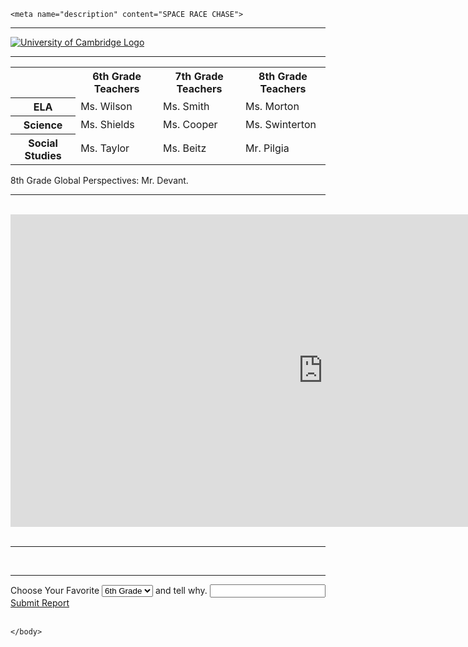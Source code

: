 
<html>
	  <head>
    <link rel="stylesheet" href="https://static.parastorage.com/services/santa-editor/1.1659.8/cssCache/packages/rEditor/src/main/editor.css" type="text/css">

    <meta name="description" content="SPACE RACE CHASE">
  <meta name="keywords" content="Mailboxes, Mailbox, Nasa,CIA, Space Shuttles, JFK">
  <meta name="author" content="Empty Engineering">

  </head>
<body>

  <hr>

  <a target="_blank" href="http://www.cam.ac.uk">
  <img align="center" src="http://www.cudgs.org.uk/wp-content/uploads/2017/05/university-of-cambridge-logo-2.png" alt="University of Cambridge Logo">
       </a>
       <br>
       <hr>
       <table style="width:100%">
  <tr>
    <th>                  </th>
    <th>6th Grade Teachers</th>
    <th>7th Grade Teachers</th>
    <th>8th Grade Teachers</th>
 </tr>
  <tr>
     <th>ELA</th>
  <td>Ms. Wilson</td>
  <td>Ms. Smith</td>
  <td>Ms. Morton</td>  
  </tr>
  <tr>
    <th>Science</th>
    <td>Ms. Shields</td>
    <td>Ms. Cooper</td>
    <td>Ms. Swinterton</td>
		   </tr>
  <tr>
  <th>Social Studies</th>
  <td>Ms. Taylor</td>
  <td>Ms. Beitz</td>
  <td>Mr. Pilgia</td>
  </tr>
	</table>
	<p>8th Grade Global Perspectives: Mr. Devant.</p>

  <hr>
<br>
<iframe src="https://minnit.chat/Cambridge?embedwebdark" width="1000" height="500" style="border:none;" allowTransparency="true"></iframe><br>
<br>
<hr>

<br>
<hr>
<div class="decischoice">
<label for="sel1">Choose Your Favorite</label>
<select class="form-control" id="sel1">
<option>6th Grade</option>
<option>7th Grade</option>
<option>8th Grade</option>
</select>
<label  for="input1">and tell why.</label>
<input class="form-group" id="usr" type="text">
<a href="https://empty-engineering.github.io/submissionpage/" class="btn" role="button">Submit Report</a>

</div>
<br> 
  
	</body>
</html>
